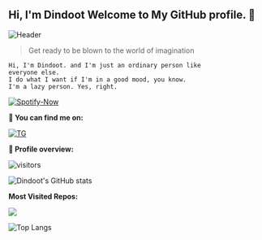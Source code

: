 ## Hi, I'm Dindoot Welcome to My GitHub profile. 👋

![Header](https://te.legra.ph/file/b2603527582fd5408d894.jpg)

> Get ready to be blown to the world of imagination

```
Hi, I'm Dindoot. and I'm just an ordinary person like 
everyone else.
I do what I want if I'm in a good mood, you know. 
I'm a lazy person. Yes, right.
```

<a href="https://open.spotify.com/user/uf4sfk37elcwr2px2w9q72fpk" > <img src="https://spotify-github-profile.vercel.app/api/view?uid=12DnamYOhIGMY6wt7Fy7mm&cover_image=true&theme=novatorem" alt="Spotify-Now" /></a>
  </p>


**:email: You can find me on:**

[![TG](https://img.shields.io/badge/-Telegram-0088CC?style=flat&logo=Telegram&logoColor=white&link=https://t.me/Ohhabbang)](https://t.me/Ohhabbang) <br />

**:pushpin: Profile overview:**

![visitors](https://visitor-badge.laobi.icu/badge?page_id=page.id=Dindoot.Dindoot)

![Dindoot's GitHub stats](https://github-readme-stats.vercel.app/api?username=Dindoot&show_icons=true&hide=prs,contribs)

**Most Visited Repos:**

<a href="https://github.com/Dindoot/mobile_project"><img src="https://github-readme-stats.vercel.app/api/pin/?username=Dindoot&repo=mobile_project&show_owner=true"></a>

![Top Langs](https://github-readme-stats.vercel.app/api/top-langs/?username=Dindoot&layout=compact)
